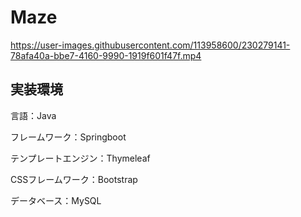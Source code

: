 # Maze

https://user-images.githubusercontent.com/113958600/230279141-78afa40a-bbe7-4160-9990-1919f601f47f.mp4

## 実装環境

言語：Java

フレームワーク：Springboot

テンプレートエンジン：Thymeleaf

CSSフレームワーク：Bootstrap

データベース：MySQL
